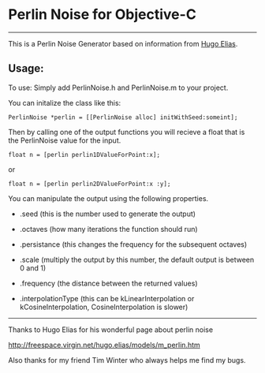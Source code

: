 Perlin Noise for Objective-C
============================
------------------------------------------------------

This is a Perlin Noise Generator based on information from [Hugo Elias](http://freespace.virgin.net/hugo.elias/models/m_perlin.htm "Hugo Elias's Perlin Noise Page").

Usage:
------

To use: Simply add PerlinNoise.h and PerlinNoise.m to your project. 

You can initalize the class like this:

<pre><code>PerlinNoise *perlin = [[PerlinNoise alloc] initWithSeed:someint];</code></pre>

Then by calling one of the output functions you will recieve a float that is the PerlinNoise value for the input.

<pre><code>float n = [perlin perlin1DValueForPoint:x];</code></pre>

or 

<pre><code>float n = [perlin perlin2DValueForPoint:x :y];</code></pre>


You can manipulate the output using the following properties.

- .seed (this is the number used to generate the output)

- .octaves (how many iterations the function should run)

- .persistance (this changes the frequency for the subsequent octaves)

- .scale (multiply the output by this number, the default output is between 0 and 1)

- .frequency (the distance between the returned values)

- .interpolationType (this can be kLinearInterpolation or kCosineInterpolation, CosineInterpolation is slower)

---------------------------------------------------------------
Thanks to Hugo Elias for his wonderful page about perlin noise

http://freespace.virgin.net/hugo.elias/models/m_perlin.htm

Also thanks for my friend Tim Winter who always helps me find my bugs.
